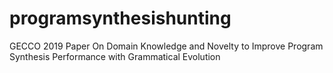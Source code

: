 # programsynthesishunting
GECCO 2019 Paper On Domain Knowledge and Novelty to Improve Program Synthesis Performance with Grammatical Evolution
